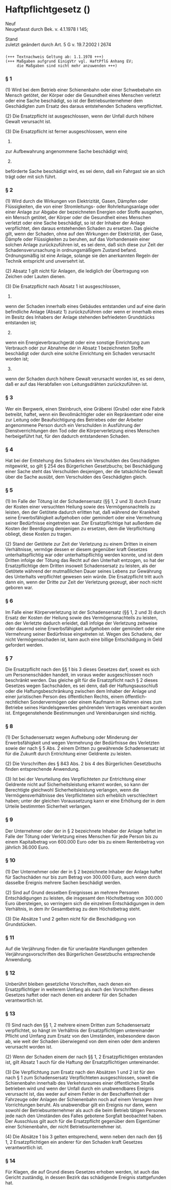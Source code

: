 Haftpflichtgesetz ()
====================

Neuf  
Neugefasst durch Bek. v. 4.1.1978 I 145;

Stand  
zuletzt geändert durch Art. 5 G v. 19.7.2002 I 2674

### 

```
(+++ Textnachweis Geltung ab: 1.1.1978 +++)
(+++ Maßgaben aufgrund EinigVtr vgl. HaftPflG Anhang EV;
     die Maßgaben sind nicht mehr anzuwenden +++)
```

### § 1

(1) Wird bei dem Betrieb einer Schienenbahn oder einer Schwebebahn ein Mensch getötet, der Körper oder die Gesundheit eines Menschen verletzt oder eine Sache beschädigt, so ist der Betriebsunternehmer dem Geschädigten zum Ersatz des daraus entstehenden Schadens verpflichtet.

(2) Die Ersatzpflicht ist ausgeschlossen, wenn der Unfall durch höhere Gewalt verursacht ist.

(3) Die Ersatzpflicht ist ferner ausgeschlossen, wenn eine

1.  
zur Aufbewahrung angenommene Sache beschädigt wird;

2.  
beförderte Sache beschädigt wird, es sei denn, daß ein Fahrgast sie an sich trägt oder mit sich führt.

### § 2

(1) Wird durch die Wirkungen von Elektrizität, Gasen, Dämpfen oder Flüssigkeiten, die von einer Stromleitungs- oder Rohrleitungsanlage oder einer Anlage zur Abgabe der bezeichneten Energien oder Stoffe ausgehen, ein Mensch getötet, der Körper oder die Gesundheit eines Menschen verletzt oder eine Sache beschädigt, so ist der Inhaber der Anlage verpflichtet, den daraus entstehenden Schaden zu ersetzen. Das gleiche gilt, wenn der Schaden, ohne auf den Wirkungen der Elektrizität, der Gase, Dämpfe oder Flüssigkeiten zu beruhen, auf das Vorhandensein einer solchen Anlage zurückzuführen ist, es sei denn, daß sich diese zur Zeit der Schadensverursachung in ordnungsmäßigem Zustand befand. Ordnungsmäßig ist eine Anlage, solange sie den anerkannten Regeln der Technik entspricht und unversehrt ist.

(2) Absatz 1 gilt nicht für Anlagen, die lediglich der Übertragung von Zeichen oder Lauten dienen.

(3) Die Ersatzpflicht nach Absatz 1 ist ausgeschlossen,

1.  
wenn der Schaden innerhalb eines Gebäudes entstanden und auf eine darin befindliche Anlage (Absatz 1) zurückzuführen oder wenn er innerhalb eines im Besitz des Inhabers der Anlage stehenden befriedeten Grundstücks entstanden ist;

2.  
wenn ein Energieverbrauchgerät oder eine sonstige Einrichtung zum Verbrauch oder zur Abnahme der in Absatz 1 bezeichneten Stoffe beschädigt oder durch eine solche Einrichtung ein Schaden verursacht worden ist;

3.  
wenn der Schaden durch höhere Gewalt verursacht worden ist, es sei denn, daß er auf das Herabfallen von Leitungsdrähten zurückzuführen ist.

### § 3

Wer ein Bergwerk, einen Steinbruch, eine Gräberei (Grube) oder eine Fabrik betreibt, haftet, wenn ein Bevollmächtigter oder ein Repräsentant oder eine zur Leitung oder Beaufsichtigung des Betriebes oder der Arbeiter angenommene Person durch ein Verschulden in Ausführung der Dienstverrichtungen den Tod oder die Körperverletzung eines Menschen herbeigeführt hat, für den dadurch entstandenen Schaden.

### § 4

Hat bei der Entstehung des Schadens ein Verschulden des Geschädigten mitgewirkt, so gilt § 254 des Bürgerlichen Gesetzbuchs; bei Beschädigung einer Sache steht das Verschulden desjenigen, der die tatsächliche Gewalt über die Sache ausübt, dem Verschulden des Geschädigten gleich.

### § 5

(1) Im Falle der Tötung ist der Schadensersatz (§§ 1, 2 und 3) durch Ersatz der Kosten einer versuchten Heilung sowie des Vermögensnachteils zu leisten, den der Getötete dadurch erlitten hat, daß während der Krankheit seine Erwerbsfähigkeit aufgehoben oder gemindert oder eine Vermehrung seiner Bedürfnisse eingetreten war. Der Ersatzpflichtige hat außerdem die Kosten der Beerdigung demjenigen zu ersetzen, dem die Verpflichtung obliegt, diese Kosten zu tragen.

(2) Stand der Getötete zur Zeit der Verletzung zu einem Dritten in einem Verhältnisse, vermöge dessen er diesem gegenüber kraft Gesetzes unterhaltspflichtig war oder unterhaltspflichtig werden konnte, und ist dem Dritten infolge der Tötung das Recht auf den Unterhalt entzogen, so hat der Ersatzpflichtige dem Dritten insoweit Schadensersatz zu leisten, als der Getötete während der mutmaßlichen Dauer seines Lebens zur Gewährung des Unterhalts verpflichtet gewesen sein würde. Die Ersatzpflicht tritt auch dann ein, wenn der Dritte zur Zeit der Verletzung gezeugt, aber noch nicht geboren war.

### § 6

Im Falle einer Körperverletzung ist der Schadensersatz (§§ 1, 2 und 3) durch Ersatz der Kosten der Heilung sowie des Vermögensnachteils zu leisten, den der Verletzte dadurch erleidet, daß infolge der Verletzung zeitweise oder dauernd seine Erwerbsfähigkeit aufgehoben oder gemindert oder eine Vermehrung seiner Bedürfnisse eingetreten ist. Wegen des Schadens, der nicht Vermögensschaden ist, kann auch eine billige Entschädigung in Geld gefordert werden.

### § 7

Die Ersatzpflicht nach den §§ 1 bis 3 dieses Gesetzes darf, soweit es sich um Personenschäden handelt, im voraus weder ausgeschlossen noch beschränkt werden. Das gleiche gilt für die Ersatzpflicht nach § 2 dieses Gesetzes wegen Sachschäden, es sei denn, daß der Haftungsausschluß oder die Haftungsbeschränkung zwischen dem Inhaber der Anlage und einer juristischen Person des öffentlichen Rechts, einem öffentlich-rechtlichen Sondervermögen oder einem Kaufmann im Rahmen eines zum Betriebe seines Handelsgewerbes gehörenden Vertrages vereinbart worden ist. Entgegenstehende Bestimmungen und Vereinbarungen sind nichtig.

### § 8

(1) Der Schadensersatz wegen Aufhebung oder Minderung der Erwerbsfähigkeit und wegen Vermehrung der Bedürfnisse des Verletzten sowie der nach § 5 Abs. 2 einem Dritten zu gewährende Schadensersatz ist für die Zukunft durch Entrichtung einer Geldrente zu leisten.

(2) Die Vorschriften des § 843 Abs. 2 bis 4 des Bürgerlichen Gesetzbuchs finden entsprechende Anwendung.

(3) Ist bei der Verurteilung des Verpflichteten zur Entrichtung einer Geldrente nicht auf Sicherheitsleistung erkannt worden, so kann der Berechtigte gleichwohl Sicherheitsleistung verlangen, wenn die Vermögensverhältnisse des Verpflichteten sich erheblich verschlechtert haben; unter der gleichen Voraussetzung kann er eine Erhöhung der in dem Urteile bestimmten Sicherheit verlangen.

### § 9

Der Unternehmer oder der in § 2 bezeichnete Inhaber der Anlage haftet im Falle der Tötung oder Verletzung eines Menschen für jede Person bis zu einem Kapitalbetrag von 600.000 Euro oder bis zu einem Rentenbetrag von jährlich 36.000 Euro.

### § 10

(1) Der Unternehmer oder der in § 2 bezeichnete Inhaber der Anlage haftet für Sachschäden nur bis zum Betrag von 300.000 Euro, auch wenn durch dasselbe Ereignis mehrere Sachen beschädigt werden.

(2) Sind auf Grund desselben Ereignisses an mehrere Personen Entschädigungen zu leisten, die insgesamt den Höchstbetrag von 300.000 Euro übersteigen, so verringern sich die einzelnen Entschädigungen in dem Verhältnis, in dem ihr Gesamtbetrag zu dem Höchstbetrag steht.

(3) Die Absätze 1 und 2 gelten nicht für die Beschädigung von Grundstücken.

### § 11

Auf die Verjährung finden die für unerlaubte Handlungen geltenden Verjährungsvorschriften des Bürgerlichen Gesetzbuchs entsprechende Anwendung.

### § 12

Unberührt bleiben gesetzliche Vorschriften, nach denen ein Ersatzpflichtiger in weiterem Umfang als nach den Vorschriften dieses Gesetzes haftet oder nach denen ein anderer für den Schaden verantwortlich ist.

### § 13

(1) Sind nach den §§ 1, 2 mehrere einem Dritten zum Schadensersatz verpflichtet, so hängt im Verhältnis der Ersatzpflichtigen untereinander Pflicht und Umfang zum Ersatz von den Umständen, insbesondere davon ab, wie weit der Schaden überwiegend von dem einen oder dem anderen verursacht worden ist.

(2) Wenn der Schaden einem der nach §§ 1, 2 Ersatzpflichtigen entstanden ist, gilt Absatz 1 auch für die Haftung der Ersatzpflichtigen untereinander.

(3) Die Verpflichtung zum Ersatz nach den Absätzen 1 und 2 ist für den nach § 1 zum Schadensersatz Verpflichteten ausgeschlossen, soweit die Schienenbahn innerhalb des Verkehrsraumes einer öffentlichen Straße betrieben wird und wenn der Unfall durch ein unabwendbares Ereignis verursacht ist, das weder auf einem Fehler in der Beschaffenheit der Fahrzeuge oder Anlagen der Schienenbahn noch auf einem Versagen ihrer Vorrichtungen beruht. Als unabwendbar gilt ein Ereignis nur dann, wenn sowohl der Betriebsunternehmer als auch die beim Betrieb tätigen Personen jede nach den Umständen des Falles gebotene Sorgfalt beobachtet haben. Der Ausschluss gilt auch für die Ersatzpflicht gegenüber dem Eigentümer einer Schienenbahn, der nicht Betriebsunternehmer ist.

(4) Die Absätze 1 bis 3 gelten entsprechend, wenn neben den nach den §§ 1, 2 Ersatzpflichtigen ein anderer für den Schaden kraft Gesetzes verantwortlich ist.

### § 14

Für Klagen, die auf Grund dieses Gesetzes erhoben werden, ist auch das Gericht zuständig, in dessen Bezirk das schädigende Ereignis stattgefunden hat.
